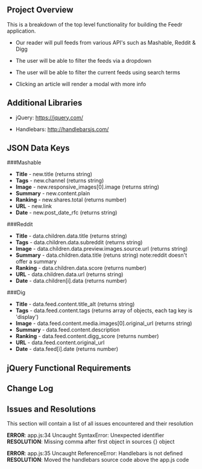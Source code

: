 ## Project Overview

This is a breakdown of the top level functionality for building the Feedr application.

* Our reader will pull feeds from various API's such as Mashable, Reddit & Digg

* The user will be able to filter the feeds via a dropdown

* The user will be able to filter the current feeds using search terms

* Clicking an article will render a modal with more info

## Additional Libraries

* jQuery: https://jquery.com/

* Handlebars: http://handlebarsjs.com/

## JSON Data Keys

###Mashable
* **Title** - new.title (returns string)
* **Tags** - new.channel (returns string)
* **Image** - new.responsive_images[0].image (returns string)
* **Summary** - new.content.plain
* **Ranking** - new.shares.total (returns number)
* **URL** - new.link
* **Date** - new.post_date_rfc (returns string)

###Reddit
* **Title** - data.children.data.title (returns string)
* **Tags** - data.children.data.subreddit (returns string)
* **Image** - data.children.data.preview.images.source.url (returns string)
* **Summary** - data.children.data.title (retuns string) note:reddit doesn't offer a summary
* **Ranking** - data.children.data.score (returns number)
* **URL** - data.children.data.url (returns string)
* **Date** - data.children[i].data (returns number)

###Dig
* **Title** - data.feed.content.title_alt (returns string)
* **Tags** - data.feed.content.tags (returns array of objects, each tag key is 'display')
* **Image** - data.feed.content.media.images[0].original_url (returns string)
* **Summary** - data.feed.content.description
* **Ranking** - data.feed.content.digg_score (returns number)
* **URL** - data.feed.content.original_url
* **Date** - data.feed[i].date (returns number)

## jQuery Functional Requirements

## Change Log

## Issues and Resolutions

This section will contain a list of all issues encountered and their resolution

**ERROR**: app.js:34 Uncaught SyntaxError: Unexpected identifier
**RESOLUTION**: Missing comma after first object in sources {} object



**ERROR**: app.js:35 Uncaught ReferenceError: Handlebars is not defined
**RESOLUTION**: Moved the handlebars source code above the app.js code




